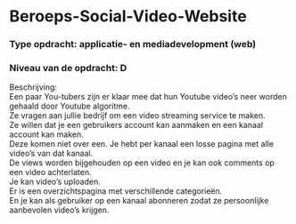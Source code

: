 # Beroeps-Social-Video-Website
### Type opdracht: applicatie- en mediadevelopment (web)
### Niveau van de opdracht: D

Beschrijving:  
Een paar You-tubers zijn er klaar mee dat hun Youtube video’s neer worden gehaald door Youtube algoritme.  
Ze vragen aan jullie bedrijf om een video streaming service te maken.  
Ze willen dat je een gebruikers account kan aanmaken en een kanaal account kan maken.  
Deze komen niet over een. Je hebt per kanaal een losse pagina met alle video’s van dat kanaal.  
De views worden bijgehouden op een video en je kan ook comments op een video achterlaten.  
Je kan video’s uploaden.  
Er is een overzichtspagina met verschillende categorieën.  
En je kan als gebruiker op een kanaal abonneren zodat ze persoonlijke aanbevolen video’s krijgen.
